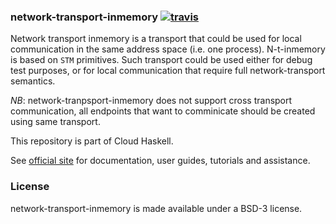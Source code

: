 ### network-transport-inmemory [![travis](https://secure.travis-ci.org/haskell-distributed/network-transport-inmemory.png?branch=master,development)](http://travis-ci.org/haskell-distributed/network-transport-inmemory)

Network transport inmemory is a transport that could be used for local
communication in the same address space (i.e. one process). N-t-inmemory
is based on `STM` primitives. Such transport could be used either for
debug test purposes, or for local communication that require full
network-transport semantics.

*NB*: network-tranpsport-inmemory does not support cross transport
communication, all endpoints that want to comminicate should be
created using same transport.


This repository is part of Cloud Haskell.

See [official site](http://haskell-distributed.github.com) for documentation, user guides,
tutorials and assistance.

### License

network-transport-inmemory is made available under a BSD-3 license.
